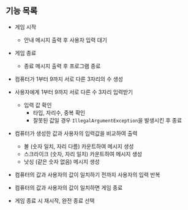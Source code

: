 ## 기능 목록 

- 게임 시작
  - 안내 메시지 출력 후 사용자 입력 대기

- 게임 종료
  - 종료 메시지 출력 후 프로그램 종료

- 컴퓨터가 1부터 9까지 서로 다른 3자리의 수 생성

- 사용자에게 1부터 9까지 서로 다른 수 3자리 입력받기
  - 입력 값 확인
    - 타입, 자리수, 중복 확인
    - 잘못된 값일 경우 `IllegalArgumentException`을 발생시킨 후 종료  

- 컴퓨터가 생성한 값과 사용자의 입력값을 비교하여 출력  
  - 볼 (숫자 일치, 자리 다름) 카운트하여 메시지 생성
  - 스크라이크 (숫자, 자리 일치) 카운트하여 메시지 생성
  - 낫싱 (같은 숫자 없음) 메시지 생성

- 컴퓨터의 값과 사용자의 값이 일치하기 전까지 사용자의 입력 반복  

- 컴퓨터의 값과 사용자의 값이 일치하면 게임 종료
  
- 게임 종료 시 재시작, 완전 종료 선택